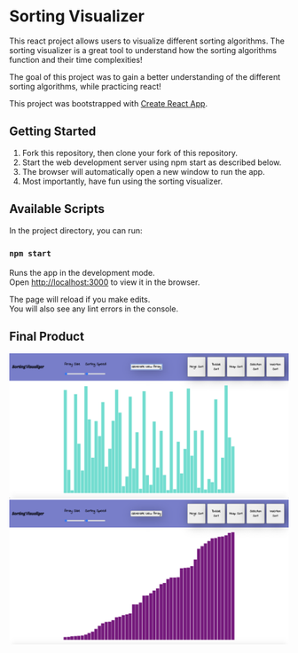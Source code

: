 # Sorting Visualizer
This react project allows users to visualize different sorting algorithms. The sorting visualizer is a great tool to understand how the sorting algorithms function and their time complexities!

The goal of this project was to gain a better understanding of the different sorting algorithms, while practicing react!

This project was bootstrapped with [Create React App](https://github.com/facebook/create-react-app).

## Getting Started
1. Fork this repository, then clone your fork of this repository.
2. Start the web development server using npm start as described below. 
3. The browser will automatically open a new window to run the app.
4. Most importantly, have fun using the sorting visualizer.

## Available Scripts

In the project directory, you can run:

### `npm start`

Runs the app in the development mode.<br />
Open [http://localhost:3000](http://localhost:3000) to view it in the browser.

The page will reload if you make edits.<br />
You will also see any lint errors in the console.

## Final Product
!["Homepage of the app"](https://github.com/Jacob1225/Sorting-Visualizer/blob/master/docs/homepage.png?raw=true)
!["Sorted Array"](https://github.com/Jacob1225/Sorting-Visualizer/blob/master/docs/sorted.png?raw=true)
